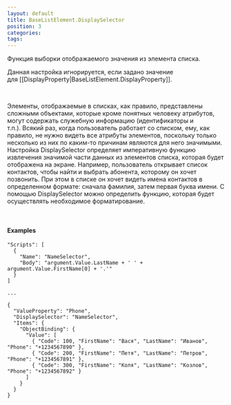 ```yaml
---
layout: default
title: BaseListElement.DisplaySelector
position: 3
categories: 
tags: 
---
```


Функция выборки отображаемого значения из элемента списка.

Данная настройка игнорируется, если задано значение для [[DisplayProperty|BaseListElement.DisplayProperty]].

   

Элементы, отображаемые в списках, как правило, представлены сложными объектами, которые кроме понятных человеку атрибутов, могут содержать служебную информацию (идентификаторы и т.п.). Всякий раз, когда пользователь работает со списком, ему, как правило, не нужно видеть все атрибуты элементов, поскольку только несколько из них по каким-то причинам являются для него значимыми. Настройка DisplaySelector определяет императивную функцию извлечения значимой части данных из элементов списка, которая будет отображена на экране. Например, пользователь открывает список контактов, чтобы найти и выбрать абонента, которому он хочет позвонить. При этом в списке он хочет видеть имена контактов в определенном формате: сначала фамилия, затем первая буква имени. С помощью DisplaySelector можно определить функцию, которая будет осуществлять необходимое форматирование.

   

#### Examples

```
"Scripts": [
  {
    "Name": "NameSelector",
    "Body": "argument.Value.LastName + ' ' + argument.Value.FirstName[0] + '.'"
  }
]
   
...
   
{
  "ValueProperty": "Phone",
  "DisplaySelector": "NameSelector",
  "Items": {
    "ObjectBinding": {
      "Value": [
        { "Code": 100, "FirstName": "Вася", "LastName": "Иванов", "Phone": "+1234567890" },
        { "Code": 200, "FirstName": "Петя", "LastName": "Петров", "Phone": "+1234567891" },
        { "Code": 300, "FirstName": "Коля", "LastName": "Козлов", "Phone": "+1234567892" }
      ]
    }
  }
}
```

 

 

